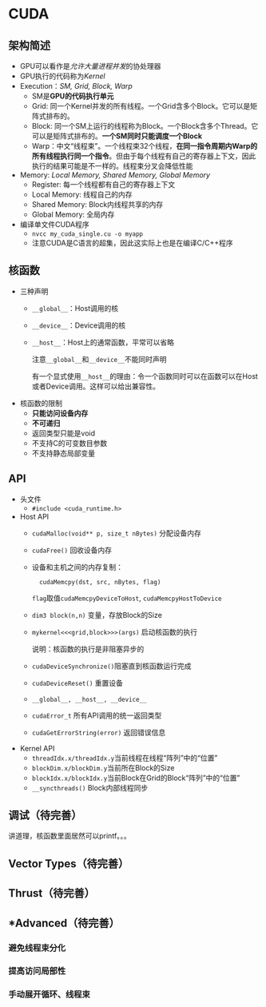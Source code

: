 # CUDA
## 架构简述
- GPU可以看作是*允许大量进程并发*的协处理器
- GPU执行的代码称为*Kernel*
- Execution：*SM, Grid, Block, Warp*
  - SM是**GPU的代码执行单元**
  - Grid: 同一个Kernel并发的所有线程。一个Grid含多个Block。它可以是矩阵式排布的。
  - Block: 同一个SM上运行的线程称为Block。一个Block含多个Thread。它可以是矩阵式排布的。**一个SM同时只能调度一个Block**
  - Warp：中文“线程束”。一个线程束32个线程，**在同一指令周期内Warp的所有线程执行同一个指令**。但由于每个线程有自己的寄存器上下文，因此执行的结果可能是不一样的。线程束分叉会降低性能
- Memory: *Local Memory, Shared Memory, Global Memory*
  - Register: 每一个线程都有自己的寄存器上下文
  - Local Memory: 线程自己的内存
  - Shared Memory: Block内线程共享的内存
  - Global Memory: 全局内存
- 编译单文件CUDA程序
  - `nvcc my_cuda_single.cu -o myapp`
  - 注意CUDA是C语言的超集，因此这实际上也是在编译C/C++程序

## 核函数
- 三种声明
  - `__global__`：Host调用的核
  - `__device__`：Device调用的核
  - `__host__`：Host上的通常函数，平常可以省略
    
    注意`__global__`和`__device__`不能同时声明

    有一个显式使用`__host__`的理由：令一个函数同时可以在函数可以在Host或者Device调用。这样可以给出兼容性。
- 核函数的限制
  - **只能访问设备内存**
  - **不可递归**
  - 返回类型只能是void
  - 不支持C的可变数目参数
  - 不支持静态局部变量

## API
- 头文件
  - `#include <cuda_runtime.h>`
- Host API
  - `cudaMalloc(void** p, size_t nBytes)` 分配设备内存
  - `cudaFree()` 回收设备内存
  - 设备和主机之间的内存复制：
    ```
      cudaMemcpy(dst, src, nBytes, flag)
    ``` 

    `flag`取值`cudaMemcpyDeviceToHost`, `cudaMemcpyHostToDevice`

  -  `dim3 block(n,n)` 变量，存放Block的Size
  -  `mykernel<<<grid,block>>>(args)` 启动核函数的执行
     
     说明：核函数的执行是非阻塞异步的
  
  - `cudaDeviceSynchronize()`阻塞直到核函数运行完成
  - `cudaDeviceReset()` 重置设备
  - `__global__, __host__, __device__`
  - `cudaError_t` 所有API调用的统一返回类型
  - `cudaGetErrorString(error)` 返回错误信息
- Kernel API
  - `threadIdx.x/threadIdx.y`当前线程在线程“阵列”中的“位置”
  - `blockDim.x/blockDim.y`当前所在Block的Size
  - `blockIdx.x/blockIdx.y`当前Block在Grid的Block“阵列”中的“位置”
  - `__syncthreads()` Block内部线程同步

## 调试（待完善）
讲道理，核函数里面居然可以printf。。。

## Vector Types（待完善）

## Thrust（待完善）

## *Advanced（待完善）
### 避免线程束分化

### 提高访问局部性

### 手动展开循环、线程束